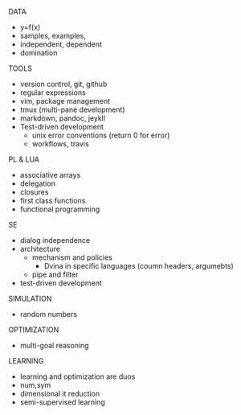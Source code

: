 DATA

- y=f(x)
- samples, examples,
- independent, dependent
- domination

TOOLS

- version control, git, github
- regular expressions
- vim, package management
- tmux (multi-pane development)
- markdown, pandoc,  jeykll
- Test-driven development
  - unix error conventions (return 0 for error)
  - workflows, travis

PL & LUA

- associative arrays
- delegation
- closures
- first class functions
- functional programming

SE

- dialog independence
- architecture
  - mechanism and policies
    - Dvina in specific languages  (coumn headers, argumebts)
  - pipe and filter
- test-driven development

SIMULATION

- random numbers

OPTIMIZATION

- multi-goal reasoning

LEARNING

- learning and optimization are duos
- num,sym
- dimensional it reduction
- semi-supervised learning
